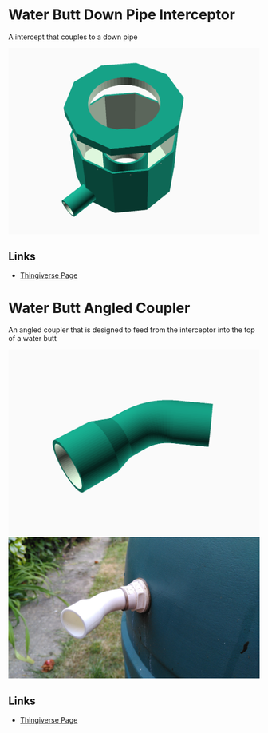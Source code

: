 # Water Butt Down Pipe Interceptor

A intercept that couples to a down pipe

![Interceptor](intercept.png)

## Links

- [Thingiverse Page](https://www.thingiverse.com/thing:4369562)



# Water Butt Angled Coupler

An angled coupler that is designed to feed from the interceptor into the top of a water butt

![Angled Coupler](angledCoupler.png)
![Angled Coupler](angledCoupler.jpg)

## Links

- [Thingiverse Page](https://www.thingiverse.com/thing:4369608)
